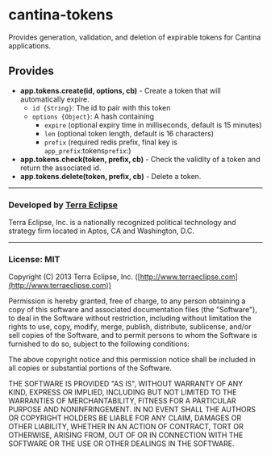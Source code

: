 cantina-tokens
==============

Provides generation, validation, and deletion of expirable tokens for Cantina applications.


Provides
--------

- **app.tokens.create(id, options, cb)** - Create a token that will automatically expire.
  - `id {String}`: The id to pair with this token
  - `options {Object}`: A hash containing
    - `expire` (optional expiry time in milliseconds, default is 15 minutes)
    - `len` (optional token length, default is 16 characters)
    - `prefix` (required redis prefix, final key is `app_prefix`:tokens`prefix`:)
- **app.tokens.check(token, prefix, cb)** - Check the validity of a token and return the associated id.
- **app.tokens.delete(token, prefix, cb)** - Delete a token.

- - -

### Developed by [Terra Eclipse](http://www.terraeclipse.com)
Terra Eclipse, Inc. is a nationally recognized political technology and
strategy firm located in Aptos, CA and Washington, D.C.

- - -

### License: MIT
Copyright (C) 2013 Terra Eclipse, Inc. ([http://www.terraeclipse.com](http://www.terraeclipse.com))

Permission is hereby granted, free of charge, to any person obtaining a copy
of this software and associated documentation files (the &quot;Software&quot;), to deal
in the Software without restriction, including without limitation the rights
to use, copy, modify, merge, publish, distribute, sublicense, and/or sell
copies of the Software, and to permit persons to whom the Software is furnished
to do so, subject to the following conditions:

The above copyright notice and this permission notice shall be included in
all copies or substantial portions of the Software.

THE SOFTWARE IS PROVIDED &quot;AS IS&quot;, WITHOUT WARRANTY OF ANY KIND, EXPRESS OR
IMPLIED, INCLUDING BUT NOT LIMITED TO THE WARRANTIES OF MERCHANTABILITY,
FITNESS FOR A PARTICULAR PURPOSE AND NONINFRINGEMENT. IN NO EVENT SHALL THE
AUTHORS OR COPYRIGHT HOLDERS BE LIABLE FOR ANY CLAIM, DAMAGES OR OTHER
LIABILITY, WHETHER IN AN ACTION OF CONTRACT, TORT OR OTHERWISE, ARISING FROM,
OUT OF OR IN CONNECTION WITH THE SOFTWARE OR THE USE OR OTHER DEALINGS IN THE
SOFTWARE.